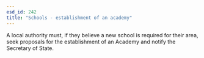 ```yaml
---
esd_id: 242
title: "Schools - establishment of an academy"
---
```


A local authority must, if they believe a new school is required for their area, seek proposals for the establishment of an Academy and notify the Secretary of State.

